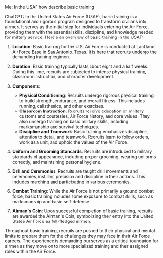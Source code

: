 Me: In the USAF how describe basic training

ChatGPT:
  In the United States Air Force (USAF), basic training is a foundational and rigorous program designed to transform civilians into airmen. It serves as the initial step for individuals entering the Air Force, providing them with the essential skills, discipline, and knowledge needed for military service. Here's an overview of basic training in the USAF:

1. **Location**: Basic training for the U.S. Air Force is conducted at Lackland Air Force Base in San Antonio, Texas. It is here that recruits undergo the demanding training regimen.

2. **Duration**: Basic training typically lasts about eight and a half weeks. During this time, recruits are subjected to intense physical training, classroom instruction, and character development.

3. **Components**:
   - **Physical Conditioning**: Recruits undergo rigorous physical training to build strength, endurance, and overall fitness. This includes running, calisthenics, and other exercises.
   - **Classroom Instruction**: Recruits receive education on military customs and courtesies, Air Force history, and core values. They also undergo training on basic military skills, including marksmanship and survival techniques.
   - **Discipline and Teamwork**: Basic training emphasizes discipline, attention to detail, and teamwork. Recruits learn to follow orders, work as a unit, and uphold the values of the Air Force.

4. **Uniform and Grooming Standards**: Recruits are introduced to military standards of appearance, including proper grooming, wearing uniforms correctly, and maintaining personal hygiene.

5. **Drill and Ceremonies**: Recruits are taught drill movements and ceremonies, instilling precision and discipline in their actions. This includes marching and participating in various ceremonies.

6. **Combat Training**: While the Air Force is not primarily a ground combat force, basic training includes some exposure to combat skills, such as marksmanship and basic self-defense.

7. **Airman's Coin**: Upon successful completion of basic training, recruits are awarded the Airman's Coin, symbolizing their entry into the United States Air Force as full-fledged airmen.

Throughout basic training, recruits are pushed to their physical and mental limits to prepare them for the challenges they may face in their Air Force careers. The experience is demanding but serves as a critical foundation for airmen as they move on to more specialized training and their assigned roles within the Air Force.

